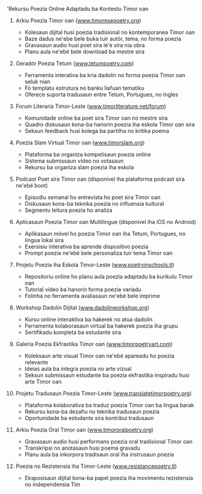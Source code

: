 'Rekursu Poezia Online Adaptadu ba Kontestu Timor oan

1. Arkiu Poezia Timor oan (www.timoresepoetry.org)
   - Kolesaun dijital husi poezia tradisional no kontemporanea Timor oan
   - Baze dadus ne'ebe bele buka tuir autór, tema, no forma poezia
   - Gravasaun audio husi poet sira le'e sira nia obra
   - Planu aula ne'ebé bele download ba mestre sira

2. Geradór Poezia Tetum (www.tetumpoetry.com)
   - Ferramenta interativa ba kria dadolin no forma poezia Timor oan seluk nian
   - Fó templatu estrutura no banku liafuan tematiku
   - Oferece suporta tradusaun entre Tetum, Portugues, no Ingles

3. Forum Literaria Timor-Leste (www.timorliterature.net/forum)
   - Komunidade online ba poet sira Timor oan no mestre sira
   - Quadro diskusaun kona-ba hanorin poezia iha eskola Timor oan sira
   - Seksun feedback husi kolega ba partilha no kritika poema

4. Poezia Slam Virtual Timor oan (www.timorslam.org)
   - Plataforma ba organiza kompetisaun poezia online
   - Sistema submissaun vídeo no votasaun
   - Rekursu ba organiza slam poezia iha eskola

5. Podcast Poet sira Timor oan (disponivel iha plataforma podcast sira ne'ebé boot)
   - Episodiu semanal ho entrevista ho poet sira Timor oan
   - Diskusaun kona-ba teknika poezia no influensia kultural
   - Segmentu leitura poezia ho analiza

6. Aplicasaun Poezia Timor oan Multilingue (disponivel iha iOS no Android)
   - Aplikasaun móvel ho poezia Timor oan iha Tetum, Portugues, no lingua lokal sira
   - Exersisiu interativa ba aprende dispositivo poezia
   - Prompt poezia ne'ebé bele personaliza tuir tema Timor oan

7. Projetu Poezia iha Eskola Timor-Leste (www.poetryinschools.tl)
   - Repositoriu online ho planu aula poezia adaptadu ba kurikulu Timor oan
   - Tutorial vídeo ba hanorin forma poezia variadu
   - Folinha no ferramenta avaliasaun ne'ebé bele imprime

8. Workshop Dadolin Dijital (www.dadolinworkshop.org)
   - Kursu online interaktiva ba hakerek no atua dadolin
   - Ferramenta kolaborasaun virtual ba hakerek poezia iha grupu
   - Sertifikadu kompleta ba estudante sira

9. Galeria Poezia Ekfrastika Timor oan (www.timorpoetryart.com)
   - Koleksaun arte visual Timor oan ne'ebé apareadu ho poezia relevante
   - Ideias aula ba integra poezia no arte vizual
   - Seksun submissaun estudante ba poezia ekfrastika inspiradu husi arte Timor oan

10. Projetu Tradusaun Poezia Timor-Leste (www.translatetimorpoetry.org)
    - Plataforma kolaborativa ba traduz poezia Timor oan ba lingua barak
    - Rekursu kona-ba dezafiu no teknika tradusaun poezia
    - Oportunidade ba estudante sira kontribui tradusaun

11. Arkiu Poezia Oral Timor oan (www.timororalpoetry.org)
    - Gravasaun audio husi performans poezia oral tradisional Timor oan
    - Transkripsi no anotasaun husi poema gravadu
    - Planu aula ba inkorpora tradisaun oral iha instrusaun poezia

12. Poezia no Rezistensia iha Timor-Leste (www.resistancepoetry.tl)
    - Eksposisaun dijital kona-ba papel poezia iha movimentu rezistensia no independensia Tim